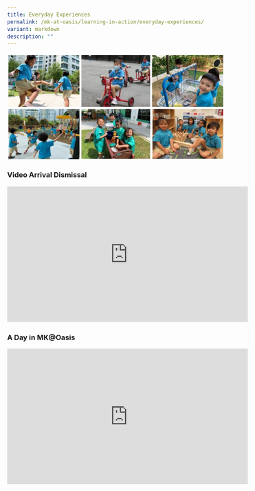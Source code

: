 ```yaml
---
title: Everyday Experiences
permalink: /mk-at-oasis/learning-in-action/everyday-experiences/
variant: markdown
description: ""
---
```

![](/images/photo%20collage%20everyday%20exp.jpg)

### Video Arrival Dismissal

<iframe width="560" height="315" src="https://www.youtube.com/embed/jNp2fuGG-wQ" title="YouTube video player" frameborder="0" allow="accelerometer; autoplay; clipboard-write; encrypted-media; gyroscope; picture-in-picture" allowfullscreen=""></iframe>

### A Day in MK@Oasis

<iframe width="560" height="315" src="https://www.youtube.com/embed/p9IdiS1CYeo" title="YouTube video player" frameborder="0" allow="accelerometer; autoplay; clipboard-write; encrypted-media; gyroscope; picture-in-picture" allowfullscreen=""></iframe>
